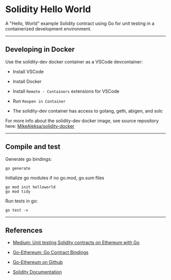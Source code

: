 # Solidity Hello World

A "Hello, World" example Solidity contract using Go for unit testing in a containerized development environment.

---

## Developing in Docker

Use the solidity-dev docker container as a VSCode devcontainer:

* Install VSCode

* Install Docker

* Install `Remote - Containers` extensions for VSCode

* Run `Reopen in Container`

* The solidity-dev container has access to golang, geth, abigen, and solc

For more info about the solidity-dev docker image, see source repository here: [MikeAleksa/solidity-docker](https://github.com/MikeAleksa/solidity-docker)

---

## Compile and test

Generate go bindings:
```
go generate
```

Initialize go modules if no go.mod, go.sum files
```
go mod init helloworld
go mod tidy
```

Run tests in go:
```
go test -v
```

---

## References

* [Medium: Unit testing Solidity contracts on Ethereum with Go](https://medium.com/coinmonks/unit-testing-solidity-contracts-on-ethereum-with-go-3cc924091281)

* [Go-Ethereum: Go Contract Bindings](https://geth.ethereum.org/docs/dapp/native-bindings)

* [Go-Ethereum on Github](https://github.com/ethereum/go-ethereum)

* [Solidity Documentation](https://docs.soliditylang.org/en/v0.8.11/index.html)